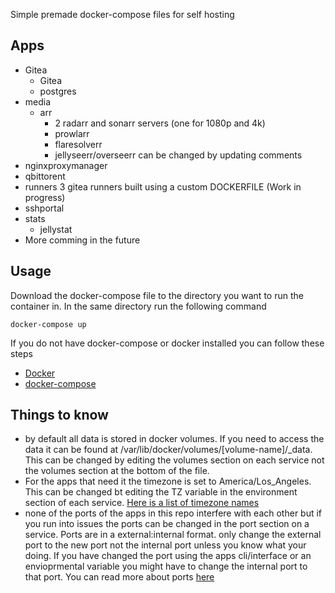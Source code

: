 Simple premade docker-compose files for self hosting

## Apps

* Gitea
  * Gitea
  * postgres
* media
  * arr 
    * 2 radarr and sonarr servers (one for 1080p and 4k)
    * prowlarr
    * flaresolverr
    * jellyseerr/overseerr can be changed by updating comments
* nginxproxymanager
* qbittorent
* runners 3 gitea runners built using a custom DOCKERFILE (Work in progress)
* sshportal
* stats
  * jellystat
* More comming in the future 


## Usage

Download the docker-compose file to the directory you want to run the container in. In the same directory run the following command
```
docker-compose up
```

If you do not have docker-compose or docker installed you can follow these steps

* [Docker](https://docs.docker.com/engine/install/)
* [docker-compose](https://docs.docker.com/compose/install/)


## Things to know

* by default all data is stored in docker volumes. If you need to access the data it can be found at /var/lib/docker/volumes/[volume-name]/_data. This can be changed by editing the volumes section on each service not the volumes section at the bottom of the file.
* For the apps that need it the timezone is set to America/Los_Angeles. This can be changed bt editing the TZ variable in the environment section of each service. [Here is a list of timezone names](https://en.wikipedia.org/wiki/List_of_tz_database_time_zones)
* none of the ports of the apps in this repo interfere with each other but if you run into issues the ports can be changed in the port section on a service. Ports are in a external:internal format. only change the external port to the new port not the internal port unless you know what your doing. If you have changed the port using the apps cli/interface or an envioprmental variable you might have to change the internal port to that port. You can read more about ports [here](https://docs.docker.com/compose/networking/)
